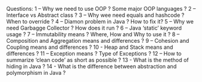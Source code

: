 Questions:
1 – Why we need to use OOP ? Some major OOP languages ?
2 – Interface vs Abstract class ?
3 – Why wee need equals and hashcode ? When to override ?
4 – Diamon problem in Java ? How to fix it?
5 – Why we need Garbagge Collector ? How does it run ?
6 – Java ‘static’ keyword usage ?
7 – Immutability means ? Where, How and Why to use it ?
8 – Composition and Aggregation means and differences ?
9 – Cohesion and Coupling means and differences ?
10 - Heap and Stack means and differences ?
11 – Exception means ? Type of Exceptions ?
12 – How to summarize ‘clean code’ as short as possible ?
13 - What is the method of hiding in Java ?
14 - What is the difference between abstraction and polymorphism in Java ?
